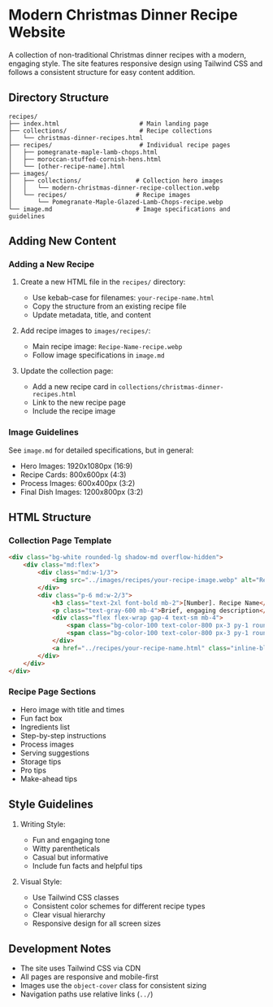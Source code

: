 # Modern Christmas Dinner Recipe Website

A collection of non-traditional Christmas dinner recipes with a modern, engaging style. The site features responsive design using Tailwind CSS and follows a consistent structure for easy content addition.

## Directory Structure

```
recipes/
├── index.html                      # Main landing page
├── collections/                    # Recipe collections
│   └── christmas-dinner-recipes.html
├── recipes/                        # Individual recipe pages
│   ├── pomegranate-maple-lamb-chops.html
│   ├── moroccan-stuffed-cornish-hens.html
│   └── [other-recipe-name].html
├── images/
│   ├── collections/               # Collection hero images
│   │   └── modern-christmas-dinner-recipe-collection.webp
│   └── recipes/                   # Recipe images
│       └── Pomegranate-Maple-Glazed-Lamb-Chops-recipe.webp
└── image.md                       # Image specifications and guidelines
```

## Adding New Content

### Adding a New Recipe

1. Create a new HTML file in the `recipes/` directory:
   - Use kebab-case for filenames: `your-recipe-name.html`
   - Copy the structure from an existing recipe file
   - Update metadata, title, and content

2. Add recipe images to `images/recipes/`:
   - Main recipe image: `Recipe-Name-recipe.webp`
   - Follow image specifications in `image.md`

3. Update the collection page:
   - Add a new recipe card in `collections/christmas-dinner-recipes.html`
   - Link to the new recipe page
   - Include the recipe image

### Image Guidelines

See `image.md` for detailed specifications, but in general:
- Hero Images: 1920x1080px (16:9)
- Recipe Cards: 800x600px (4:3)
- Process Images: 600x400px (3:2)
- Final Dish Images: 1200x800px (3:2)

## HTML Structure

### Collection Page Template
```html
<div class="bg-white rounded-lg shadow-md overflow-hidden">
    <div class="md:flex">
        <div class="md:w-1/3">
            <img src="../images/recipes/your-recipe-image.webp" alt="Recipe Name" class="w-full h-full object-cover">
        </div>
        <div class="p-6 md:w-2/3">
            <h3 class="text-2xl font-bold mb-2">[Number]. Recipe Name</h3>
            <p class="text-gray-600 mb-4">Brief, engaging description</p>
            <div class="flex flex-wrap gap-4 text-sm mb-4">
                <span class="bg-color-100 text-color-800 px-3 py-1 rounded-full">Prep time</span>
                <span class="bg-color-100 text-color-800 px-3 py-1 rounded-full">Cook time</span>
            </div>
            <a href="../recipes/your-recipe-name.html" class="inline-block bg-red-600 text-white px-6 py-2 rounded-lg font-semibold hover:bg-red-700 transition-colors">View Recipe</a>
        </div>
    </div>
</div>
```

### Recipe Page Sections
- Hero image with title and times
- Fun fact box
- Ingredients list
- Step-by-step instructions
- Process images
- Serving suggestions
- Storage tips
- Pro tips
- Make-ahead tips

## Style Guidelines

1. Writing Style:
   - Fun and engaging tone
   - Witty parentheticals
   - Casual but informative
   - Include fun facts and helpful tips

2. Visual Style:
   - Use Tailwind CSS classes
   - Consistent color schemes for different recipe types
   - Clear visual hierarchy
   - Responsive design for all screen sizes

## Development Notes

- The site uses Tailwind CSS via CDN
- All pages are responsive and mobile-first
- Images use the `object-cover` class for consistent sizing
- Navigation paths use relative links (`../`)
